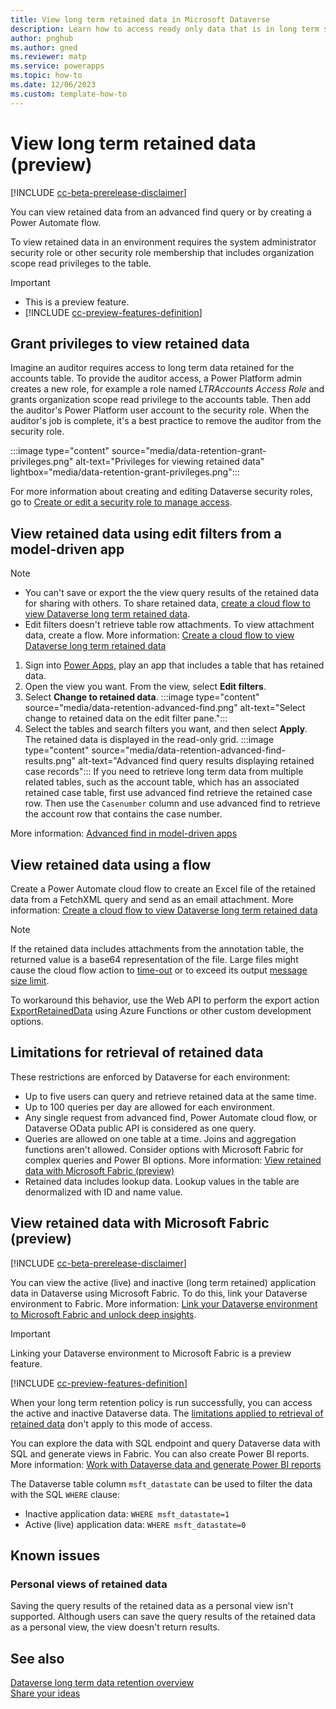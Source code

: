 ```yaml
---
title: View long term retained data in Microsoft Dataverse
description: Learn how to access ready only data that is in long term storage. 
author: pnghub
ms.author: gned
ms.reviewer: matp
ms.service: powerapps
ms.topic: how-to
ms.date: 12/06/2023
ms.custom: template-how-to 
---
```

# View long term retained data (preview)

[!INCLUDE [cc-beta-prerelease-disclaimer](../../includes/cc-beta-prerelease-disclaimer.md)]

You can view retained data from an advanced find query or by creating a Power Automate flow. 

To view retained data in an environment requires the system administrator security role or other security role membership that includes organization scope read privileges to the table.

> [!IMPORTANT]
> - This is a preview feature.
> - [!INCLUDE [cc-preview-features-definition](../../includes/cc-preview-features-definition.md)]

## Grant privileges to view retained data

Imagine an auditor requires access to long term data retained for the accounts table. To provide the auditor access, a Power Platform admin creates a new role, for example a role named *LTRAccounts Access Role* and grants organization scope read privilege to the accounts table. Then add the auditor's Power Platform user account to the security role. When the auditor's job is complete, it's a best practice to remove the auditor from the security role.

:::image type="content" source="media/data-retention-grant-privileges.png" alt-text="Privileges for viewing retained data" lightbox="media/data-retention-grant-privileges.png":::

For more information about creating and editing Dataverse security roles, go to [Create or edit a security role to manage access](/power-platform/admin/create-edit-security-role).

## View retained data using edit filters from a model-driven app

> [!NOTE]
> - You can't save or export the the view query results of the retained data for sharing with others. To share retained data, [create a cloud flow to view Dataverse long term retained data](/power-automate/dataverse/data-retention-flow).
> - Edit filters doesn't retrieve table row attachments. To view attachment data, create a flow. More information: [Create a cloud flow to view Dataverse long term retained data](/power-automate/dataverse/data-retention-flow)

1. Sign into [Power Apps](https://make.powerapps.com/?utm_source=padocs&utm_medium=linkinadoc&utm_campaign=referralsfromdoc), play an app that includes a table that has retained data.
1. Open the view you want. From the view, select **Edit filters**.
1. Select **Change to retained data**.
   :::image type="content" source="media/data-retention-advanced-find.png" alt-text="Select change to retained data on the edit filter pane.":::
1. Select the tables and search filters you want, and then select **Apply**. The retained data is displayed in the read-only grid.
   :::image type="content" source="media/data-retention-advanced-find-results.png" alt-text="Advanced find query results displaying retained case records":::
If you need to retrieve long term data from multiple related tables, such as the account table, which has an associated retained case table, first use advanced find retrieve the retained case row. Then use the `Casenumber` column and use advanced find to retrieve the account row that contains the case number.

More information: [Advanced find in model-driven apps](../../user/advanced-find.md)

## View retained data using a flow

Create a Power Automate cloud flow to create an Excel file of the retained data from a FetchXML query and send as an email attachment. More information: [Create a cloud flow to view Dataverse long term retained data](/power-automate/dataverse/data-retention-flow)

> [!NOTE]
> If the retained data includes attachments from the annotation table, the returned value is a base64 representation of the file. Large files might cause the cloud flow action to [time-out](/power-automate/limits-and-config#timeout) or to exceed its output [message size limit](/power-automate/limits-and-config#message-size).
>
> To workaround this behavior, use the Web API to perform the export action [ExportRetainedData](/power-apps/developer/data-platform/webapi/reference/exportretaineddata?view=dataverse-latest&preserve-view=true) using Azure Functions or other custom development options.

## Limitations for retrieval of retained data

These restrictions are enforced by Dataverse for each environment:

- Up to five users can query and retrieve retained data at the same time.
- Up to 100 queries per day are allowed for each environment.
- Any single request from advanced find, Power Automate cloud flow, or Dataverse OData public API is considered as one query.
- Queries are allowed on one table at a time. Joins and aggregation functions aren't allowed. Consider options with Microsoft Fabric for complex queries and Power BI options. More information: [View retained data with Microsoft Fabric (preview)](#view-retained-data-with-microsoft-fabric-preview)
- Retained data includes lookup data. Lookup values in the table are denormalized with ID and name value.

## View retained data with Microsoft Fabric (preview)

[!INCLUDE [cc-beta-prerelease-disclaimer](../../includes/cc-beta-prerelease-disclaimer.md)]

You can view the active (live) and inactive (long term retained) application data in Dataverse using Microsoft Fabric.
To do this, link your Dataverse environment to Fabric. More information: [Link your Dataverse environment to Microsoft Fabric and unlock deep insights](azure-synapse-link-view-in-fabric.md).

> [!IMPORTANT]
> Linking your Dataverse environment to Microsoft Fabric is a preview feature.
>
> [!INCLUDE [cc-preview-features-definition](../../includes/cc-preview-features-definition.md)]

When your long term retention policy is run successfully, you can access the active and inactive Dataverse data. The [limitations applied to retrieval of retained data](#limitations-for-retrieval-of-retained-data) don't apply to this mode of access.

You can explore the data with SQL endpoint and query Dataverse data with SQL and generate views in Fabric. You can also create Power BI reports. More information: [Work with Dataverse data and generate Power BI reports](azure-synapse-link-view-in-fabric.md#work-with-dataverse-data-and-generate-power-bi-reports)

The Dataverse table column `msft_datastate` can be used to filter the data with the SQL `WHERE` clause:

- Inactive application data: `WHERE msft_datastate=1`
- Active (live) application data: `WHERE msft_datastate=0`

## Known issues

### Personal views of retained data

Saving the query results of the retained data as a personal view isn't supported. Although users can save the query results of the retained data as a personal view, the view doesn't return results.

## See also

[Dataverse long term data retention overview](data-retention-overview.md) <br />
[Share your ideas](https://experience.dynamics.com/ideas/categories/list/?category=55f731de-11f3-ed11-8848-00224827ed7b&forum=eef9aef6-0ff3-ed11-8848-00224827e88b)
